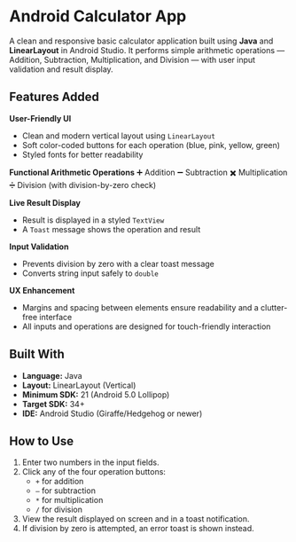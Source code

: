 # Android Calculator App

A clean and responsive basic calculator application built using **Java** and **LinearLayout** in Android Studio. It performs simple arithmetic operations — Addition, Subtraction, Multiplication, and Division — with user input validation and result display.

##  Features Added

**User-Friendly UI**
- Clean and modern vertical layout using `LinearLayout`
- Soft color-coded buttons for each operation (blue, pink, yellow, green)
- Styled fonts for better readability

**Functional Arithmetic Operations**
➕ Addition
➖ Subtraction
✖️ Multiplication
➗ Division (with division-by-zero check)

**Live Result Display**
- Result is displayed in a styled `TextView`
- A `Toast` message shows the operation and result

**Input Validation**
- Prevents division by zero with a clear toast message
- Converts string input safely to `double`

**UX Enhancement**
- Margins and spacing between elements ensure readability and a clutter-free interface
- All inputs and operations are designed for touch-friendly interaction



## Built With

- **Language:** Java
- **Layout:** LinearLayout (Vertical)
- **Minimum SDK:** 21 (Android 5.0 Lollipop)
- **Target SDK:** 34+
- **IDE:** Android Studio (Giraffe/Hedgehog or newer)



## How to Use

1. Enter two numbers in the input fields.
2. Click any of the four operation buttons:
   - `+` for addition
   - `–` for subtraction
   - `*` for multiplication
   - `/` for division
3. View the result displayed on screen and in a toast notification.
4. If division by zero is attempted, an error toast is shown instead.



